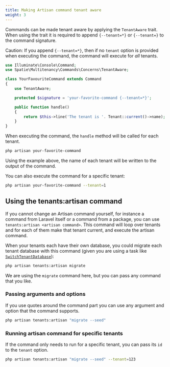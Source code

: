 ```yaml
---
title: Making Artisan command tenant aware
weight: 3
---
```


Commands can be made tenant aware by applying the `TenantAware` trait. When using the trait it is required to append `{--tenant=*}` or `{--tenant=}` to the command signature.

Caution: If you append `{--tenant=*}`, then if no `tenant` option is provided when executing the command, the command will execute for *all* tenants.
 
```php
use Illuminate\Console\Command;
use Spatie\Multitenancy\Commands\Concerns\TenantAware;

class YourFavouriteCommand extends Command
{
    use TenantAware;

    protected $signature = 'your-favorite-command {--tenant=*}';

    public function handle()
    {
        return $this->line('The tenant is '. Tenant::current()->name);
    }
}
```

When executing the command, the `handle` method will be called for each tenant. 

```bash
php artisan your-favorite-command 
```

Using the example above, the name of each tenant will be written to the output of the command.


You can also execute the command for a specific tenant:


```bash
php artisan your-favorite-command --tenant=1
```

## Using the tenants:artisan command

If you cannot change an Artisan command yourself, for instance a command from Laravel itself or a command from a package, you can use `tenants:artisan <artisan command>`. This command will loop over tenants and for each of them make that tenant current, and execute the artisan command.

When your tenants each have their own database, you could migrate each tenant database with this command (given you are using a task like [`SwitchTenantDatabase`](https://docs.spatie.be/laravel-multitenancy/v3/using-tasks-to-prepare-the-environment/switching-databases)):

```bash
php artisan tenants:artisan migrate
```

We are using the `migrate` command here, but you can pass any command that you like.

### Passing arguments and options

If you use quotes around the command part you can use any argument and option that the command supports.

```bash
php artisan tenants:artisan "migrate --seed"
```

### Running artisan command for specific tenants

If the command only needs to run for a specific tenant, you can pass its `id` to the `tenant` option.

```bash
php artisan tenants:artisan "migrate --seed" --tenant=123
```
